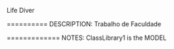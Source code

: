 Life Diver

==========
DESCRIPTION:
Trabalho de Faculdade

=============
NOTES:
ClassLibrary1 is the MODEL
